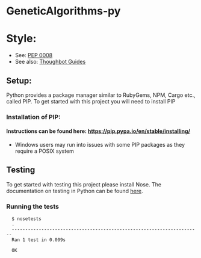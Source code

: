 # GeneticAlgorithms-py

# Style:
  - See: [PEP 0008](https://www.python.org/dev/peps/pep-0008/)
  - See also: [Thoughbot Guides](https://github.com/thoughtbot/guides)

## Setup:

Python provides a package manager similar to RubyGems, NPM, Cargo etc., called
PIP. To get started with this project you will need to install PIP

### Installation of PIP:
#### Instructions can be found here: https://pip.pypa.io/en/stable/installing/
- Windows users may run into issues with some PIP packages as they require a
  POSIX system

## Testing

To get started with testing this project please install Nose. The documentation
on testing in Python can be found [here](http://python-packaging.readthedocs.org/en/latest/testing.html).

### Running the tests

```shell
  $ nosetests
  .
  ----------------------------------------------------------------------
  Ran 1 test in 0.009s

  OK
```
